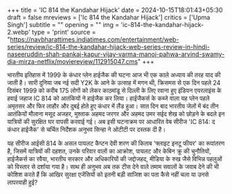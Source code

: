 +++
title = 'IC 814 the Kandahar Hijack'
date = 2024-10-15T18:01:43+05:30
draft = false
mreviews = ['Ic 814 the Kandahar Hijack']
critics = ['Upma Singh']
subtitle = ""
opening = ""
img = 'ic-814-the-kandahar-hijack-2.webp'
type = 'print'
source = "https://navbharattimes.indiatimes.com/entertainment/web-series/review/ic-814-the-kandahar-hijack-web-series-review-in-hindi-naseeruddin-shah-pankaj-kapur-vijay-varma-manoj-pahwa-arvind-swamy-dia-mirza-netflix/moviereview/112915047.cms"
+++

भारतीय इतिहास में 1999 के कंधार प्लेन हाईजैक की घटना आज भी एक काले अध्याय की तरह याद की जाती है। सारी दुनिया जब नई सदी Y2K के आने के उत्साह में मगन थी, क्रिसमस से एक दिन पहले 24 दिसंबर 1999 को करीब 175 लोगों को लेकर काठमांडू से दिल्ली के लिए रवाना हुए इंडियन एयरलाइंस के हवाई जहाज IC 814 को आतंकियों ने हाईजैक कर लिया। हाईजैकर्स के कब्जे वाला यह प्लेन पहले अमृतसर और फिर लाहौर और दुबई होते हुए कंधार में लैंड हुआ। सात दिन बाद भारतीय जेलों में बंद तीन आतंकियों मौलाना मसूद अजहर, मुश्ताक अहमद जरगर और अहमद उमर सईद शेख को छोड़ने के बदले इन यात्रियों की सुरक्षित घर वापसी करवाई गई। अब इसी घटनाक्रम पर आधारित वेब सीरीज 'IC 814: द कंधार हाईजैक' से चर्चित निर्देशक अनुभव सिन्‍हा ने ओटीटी पर दस्तक दी है।

यह सीरीज आईसी 814 के असल पायलट कैप्‍टन देवी शरण की किताब 'फ्लाइट इनटू फीयर' का रूपांतरण है, जिसमें यात्रियों की दहशत, उनके परिवार वालों का आक्रोश, पायलट और केबिन क्रू की चुनौतियों, हाईजैकर्स का रवैया, भारतीय सरकार और अधिकारियों की जद्दोजहद, मीडिया के रुख जैसे विभिन्न पहलुओं को विस्तार से दर्शाया गया है। साथ ही अनुभव अब तक टीस देने वाले तमाम सवालों के जवाब देने की भी कोशिश करते हैं कि आखिर सुरक्षा एजेंसियों को इतनी बड़ी साजिश का पता कैसे नहीं चला या उनसे लापरवाही हुई?
